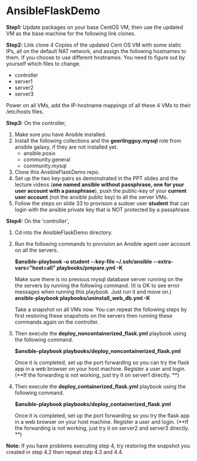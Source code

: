 # AnsibleFlaskDemo

**Step1:**
Update packages on your base CentOS VM, then use the updated VM as the base machine for the following link clones.

**Step2:**
Link clone 4 Copies of the updated Cent OS VM with some static IPs, all on the default NAT network, and assign the following hostnames to them. If you choose to use different hostnames. You need to figure out by yourself which files to change.
- controller
- server1
- server2
- server3

Power on all VMs, add the IP-hostname mappings of all these 4 VMs to their /etc/hosts files.

**Step3:**
On the controller, 

 1. Make sure you have Ansible installed.
 2. Install the following collections and the **geerlingguy.mysql** role from ansible galaxy, if they are not installed yet.
	- ansible.posix
	- community.general
	- community.mysql
 3. Clone this AnsibleFlaskDemo repo.
 4. Set up the two key-pairs as demonstrated in the PPT slides and the lecture videos (**one named ansible without passphrase, one for your user account with a passphrase**), push the public-key of your **current user account** (not the ansible public key) to all the server VMs.
 5. Follow the steps on slide 33 to provision a sudoer user **student** that can login with the ansible private key that is NOT protected by a passphrase.  

**Step4:**
On the 'controller', 

 1. Cd into the AnsibleFlaskDemo directory.
 2. Run the following commands to provision an Ansible agent user account on all the servers. 
 	
    **$ansible-playbook -u student --key-file ~/.ssh/ansible --extra-vars="host=all" playbooks/prepare.yml -K**

    Make sure there is no previous mysql database server running on the the servers by running the following command. 
    (It is OK to see error messages when running this playbook. Just run it and move on.)
    **ansible-playbook playbooks/uninstall_web_db.yml -K**
    
    Take a snapshot on all VMs now. You can repeat the following steps by first restoring these snapshots on the servers then running these commands again on the controller.

4. Then execute the **deploy_noncontainerized_flask.yml** playbook using the following command.

     **$ansible-playbook playbooks/deploy_noncontainerized_flask.yml**

	Once it is completed, set up the port forwarding so you can try the flask app in a web browser on your host machine. Register a user and login.
	(**If the forwarding is not working, just try it on server1 directly. **)

5. Then execute the **deploy_containerized_flask.yml** playbook using the following command.

     **$ansible-playbook playbooks/deploy_containerized_flask.yml**
	
	Once it is completed, set up the port forwarding so you try the flask app in a web browser on your host machine. Register a user and login.
	(**If the forwarding is not working, just try it on server2 and server3 directly. **)

**Note:**
If you have problems executing step 4, try restoring the snapshot you created in step 4.2 then repeat step 4.3 and 4.4.
